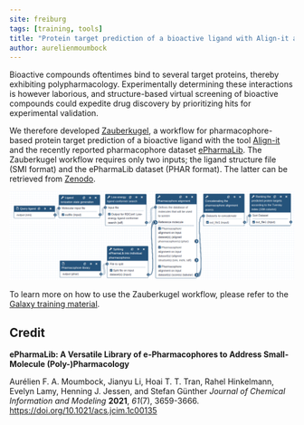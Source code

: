 ```yaml
---
site: freiburg
tags: [training, tools]
title: "Protein target prediction of a bioactive ligand with Align-it and ePharmaLib"
author: aurelienmoumbock
---
```



Bioactive compounds oftentimes bind to several target proteins, thereby exhibiting polypharmacology. Experimentally determining these interactions is however laborious, and structure-based virtual screening of bioactive compounds could expedite drug discovery by prioritizing hits for experimental validation. 

We therefore developed [Zauberkugel](https://usegalaxy.eu/u/aurelien_moumbock/w/zauberkugel), a workflow for pharmacophore-based protein target prediction of a bioactive ligand with the tool [Align-it](https://doi.org/10.1016/j.jmgm.2008.04.003) and the recently reported pharmacophore dataset [ePharmaLib](https://doi.org/10.1021/acs.jcim.1c00135). The Zauberkugel workflow requires only two inputs; the ligand structure file (SMI format) and the ePharmaLib dataset (PHAR format). The latter can be retrieved from [Zenodo](https://zenodo.org/record/5898113).

![zauberkugel](/assets/media/2022-02-10-zauberkugel.png)

To learn more on how to use the Zauberkugel workflow, please refer to the [Galaxy training material](https://training.galaxyproject.org/training-material/topics/computational-chemistry/tutorials/zauberkugel/tutorial.html).


## Credit

**ePharmaLib: A Versatile Library of e-Pharmacophores to Address Small-Molecule (Poly-)Pharmacology**

Aurélien F. A. Moumbock, Jianyu Li, Hoai T. T. Tran, Rahel Hinkelmann, Evelyn Lamy, Henning J. Jessen, and Stefan Günther
*Journal of Chemical Information and Modeling* **2021**, *61*(7), 3659-3666.
https://doi.org/10.1021/acs.jcim.1c00135
